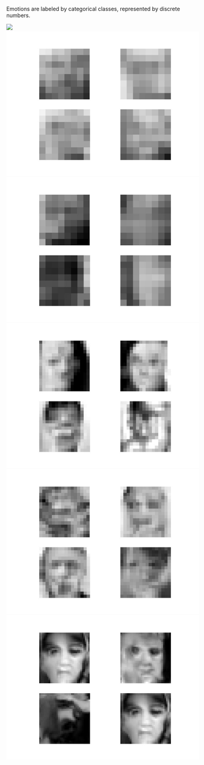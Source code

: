 
Emotions are labeled by categorical classes, represented by discrete numbers.

![](https://github.com/fishfishin/procrustrean/blob/master/ProgresiveGAN/category/results/plot_004x004-faded_d_model.jpg=100x100)![alt text](https://github.com/fishfishin/procrustrean/blob/master/ProgresiveGAN/category/results/plot_008x008-faded_d_model.jpg)![alt text](https://github.com/fishfishin/procrustrean/blob/master/ProgresiveGAN/category/results/plot_008x008-tuned_d_model.jpg)![alt text](https://github.com/fishfishin/procrustrean/blob/master/ProgresiveGAN/category/results/plot_016x016-faded_d_model.jpg)![alt text](https://github.com/fishfishin/procrustrean/blob/master/ProgresiveGAN/category/results/plot_016x016-tuned_d_model.jpg)![alt text](https://github.com/fishfishin/procrustrean/blob/master/ProgresiveGAN/category/results/plot_032x032-faded_d_model.jpg)
